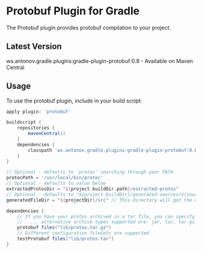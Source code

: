 # Protobuf Plugin for Gradle
The Protobuf plugin provides protobuf compilation to your project.

## Latest Version
ws.antonov.gradle.plugins:gradle-plugin-protobuf:0.8 - Available on Maven Central

## Usage
To use the protobuf plugin, include in your build script:

```groovy
apply plugin: 'protobuf'

buildscript {
    repositories {
        mavenCentral()
    }
    dependencies {
        classpath 'ws.antonov.gradle.plugins:gradle-plugin-protobuf:0.8'
    }
}

// Optional - defaults to 'protoc' searching through your PATH
protocPath = '/usr/local/bin/protoc'
// Optional - defaults to value below
extractedProtosDir = "${project.buildDir.path}/extracted-protos"
// Optional - defaults to "${project.buildDir}/generated-sources/${sourceSet.name}"
generatedFileDir = "${projectDir}/src" // This directory will get the current sourceSet.name appended to it. i.e. src/main or src/test

dependencies {
    // If you have your protos archived in a tar file, you can specify that as a dependency
    //   ... alternative archive types supported are: jar, tar, tar.gz, tar.bz2, zip
    protobuf files("lib/protos.tar.gz")
    // Different configuration fileSets are supported
    testProtobuf files("lib/protos.tar")
}
```
